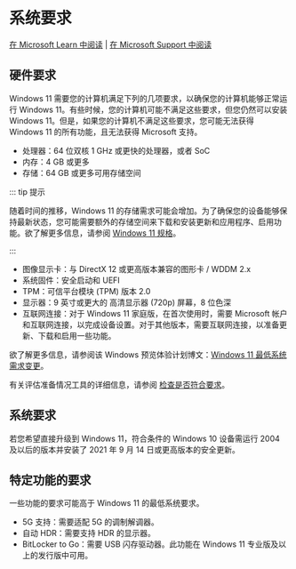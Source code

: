 # 系统要求

[在 Microsoft Learn 中阅读](https://learn.microsoft.com/zh-cn/windows/whats-new/windows-11-requirements) | [在 Microsoft Support 中阅读](https://support.microsoft.com/zh-cn/windows/windows-11%E7%B3%BB%E7%BB%9F%E8%A6%81%E6%B1%82-86c11283-ea52-4782-9efd-7674389a7ba3)

## 硬件要求

Windows 11 需要您的计算机满足下列的几项要求，以确保您的计算机能够正常运行 Windows 11。有些时候，您的计算机可能不满足这些要求，但您仍然可以安装 Windows 11。但是，如果您的计算机不满足这些要求，您可能无法获得 Windows 11 的所有功能，且无法获得 Microsoft 支持。

- 处理器：64 位双核 1 GHz 或更快的处理器，或者 SoC
- 内存：4 GB 或更多
- 存储：64 GB 或更多可用存储空间

::: tip 提示

随着时间的推移，Windows 11 的存储需求可能会增加。为了确保您的设备能够保持最新状态，您可能需要额外的存储空间来下载和安装更新和应用程序、启用功能。欲了解更多信息，请参阅 [Windows 11 规格](https://www.microsoft.com/windows/windows-11-specifications)。

:::

- 图像显示卡：与 DirectX 12 或更高版本兼容的图形卡 / WDDM 2.x
- 系统固件：安全启动和 UEFI
- TPM：可信平台模块 (TPM) 版本 2.0
- 显示器：9 英寸或更大的 高清显示器 (720p) 屏幕，8 位色深
- 互联网连接：对于 Windows 11 家庭版，在首次使用时，需要 Microsoft 帐户和互联网连接，以完成设备设置。对于其他版本，需要互联网连接，以准备更新、下载和启用一些功能。

欲了解更多信息，请参阅该 Windows 预览体验计划博文：[Windows 11 最低系统需求变更](https://blogs.windows.com/windows-insider/2021/06/28/update-on-windows-11-minimum-system-requirements/)。

有关评估准备情况工具的详细信息，请参阅 [检查是否符合要求](https://learn.microsoft.com/zh-cn/windows/whats-new/windows-11-plan#determine-eligibility)。

## 系统要求

若您希望直接升级到 Windows 11，符合条件的 Windows 10 设备需运行 2004 及以后的版本并安装了 2021 年 9 月 14 日或更高版本的安全更新。

## 特定功能的要求

一些功能的要求可能高于 Windows 11 的最低系统要求。

- 5G 支持：需要适配 5G 的调制解调器。
- 自动 HDR：需要支持 HDR 的显示器。
- BitLocker to Go：需要 USB 闪存驱动器。此功能在 Windows 11 专业版及以上的发行版中可用。
